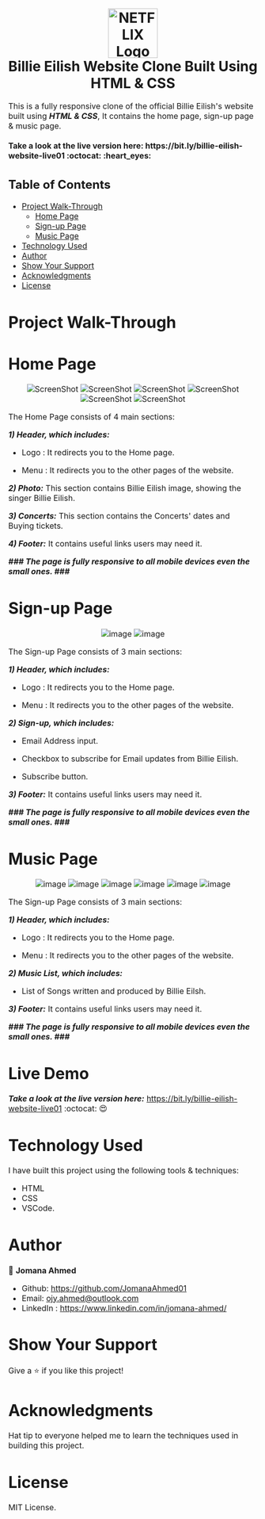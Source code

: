 <h1 align="center">
  <img title="Billie Eilish" src="https://github.com/JomanaAhmed01/Billie-Eilish-Website/blob/Main-Page/img/logo.png" alt="NETFLIX Logo" width="100" />
  <br>
  Billie Eilish Website Clone Built Using HTML & CSS
</h1>

<p><font size="3">
  This is a fully responsive clone of the official Billie Eilish's website built using <strong><em>HTML & CSS</em></strong>, It contains the home page, sign-up page & music page.
  <br>
  <br>
  <strong>Take a look at the live version here: https://bit.ly/billie-eilish-website-live01 :octocat: :heart_eyes:</strong>
</p>

## Table of Contents

- [Project Walk-Through](#project-walk-through)
  - [Home Page](#home-page)
  - [Sign-up Page](#sign-up-page)
  - [Music Page](#music-page)
- [Technology Used](#technology-used)
- [Author](#author)
- [Show Your Support](#show-your-support)
- [Acknowledgments](#acknowledgments)
- [License](#license)




# Project Walk-Through

 # Home Page

<div align="center"><a name="menu"></a>

![ScreenShot](https://github.com/JomanaAhmed01/Billie-Eilish-Website/blob/Main-Page/img/1.png)
![ScreenShot](https://github.com/JomanaAhmed01/Billie-Eilish-Website/blob/Main-Page/img/2.jpg)
![ScreenShot](https://github.com/JomanaAhmed01/Billie-Eilish-Website/blob/Main-Page/img/3.png)
![ScreenShot](https://github.com/JomanaAhmed01/Billie-Eilish-Website/blob/Main-Page/img/4.png)
![ScreenShot](https://github.com/JomanaAhmed01/Billie-Eilish-Website/blob/Main-Page/img/5.png)
![ScreenShot](https://github.com/JomanaAhmed01/Billie-Eilish-Website/blob/Main-Page/img/6.png)
</div>

The Home Page consists of 4 main sections:

***1) Header, which includes:***
- Logo :
It redirects you to the Home page.

- Menu :
It redirects you to the other pages of the website.

***2) Photo:***
This section contains Billie Eilish image, showing the singer Billie Eilish.

***3) Concerts:***
This section contains the Concerts' dates and Buying tickets.

***4) Footer:***
It contains useful links users may need it.


***### The page is fully responsive to all mobile devices even the small ones. ###***

 # Sign-up Page

<div align="center">
  
![image](https://user-images.githubusercontent.com/66492958/124599694-3c9ec280-de66-11eb-92cd-df8c5937c681.png)
![image](https://user-images.githubusercontent.com/66492958/124599756-50e2bf80-de66-11eb-9588-716f33347b58.png)
  
<a name="menu"></a>

  
</div>

The Sign-up Page consists of 3 main sections:

***1) Header, which includes:***
- Logo :
It redirects you to the Home page.

- Menu :
It redirects you to the other pages of the website.

***2) Sign-up, which includes:***
- Email Address input.

- Checkbox to subscribe for Email updates from Billie Eilish.

- Subscribe button.

***3) Footer:***
It contains useful links users may need it.


***### The page is fully responsive to all mobile devices even the small ones. ###***

 # Music Page

<div align="center">
  
![image](https://user-images.githubusercontent.com/66492958/124600735-52f94e00-de67-11eb-84b1-625e25e658af.png)
![image](https://user-images.githubusercontent.com/66492958/124600820-6dcbc280-de67-11eb-8ade-754e60eb9a21.png)
![image](https://user-images.githubusercontent.com/66492958/124600876-7d4b0b80-de67-11eb-84d8-f824a9b10fb2.png)
![image](https://user-images.githubusercontent.com/66492958/124600927-8c31be00-de67-11eb-8309-888a1643a457.png)
![image](https://user-images.githubusercontent.com/66492958/124600979-9bb10700-de67-11eb-89e0-55caf9459f29.png)
![image](https://user-images.githubusercontent.com/66492958/124601021-a8355f80-de67-11eb-80e7-7e92b1c25123.png)

<a name="menu"></a>

  
</div>

The Sign-up Page consists of 3 main sections:

***1) Header, which includes:***
- Logo :
It redirects you to the Home page.

- Menu :
It redirects you to the other pages of the website.

***2) Music List, which includes:***
- List of Songs written and produced by Billie Eilsh.

***3) Footer:***
It contains useful links users may need it.


***### The page is fully responsive to all mobile devices even the small ones. ###***

# Live Demo

***Take a look at the live version here:*** https://bit.ly/billie-eilish-website-live01 :octocat: :heart_eyes: 


# Technology Used

I have built this project using the following tools & techniques:
- HTML
- CSS
- VSCode.


# Author

👤 **Jomana Ahmed**
- Github: https://github.com/JomanaAhmed01
- Email: ojy.ahmed@outlook.com
- LinkedIn : https://www.linkedin.com/in/jomana-ahmed/

# Show Your Support

Give a ⭐️ if you like this project!

# Acknowledgments

Hat tip to everyone helped me to learn the techniques used in building this project.

# License 

MIT License.



